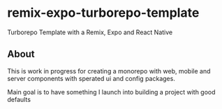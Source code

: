 # remix-expo-turborepo-template
Turborepo Template with a Remix, Expo and React Native

## About

This is work in progress for creating a monorepo with web, mobile and server components
with sperated ui and config packages.

Main goal is to have something I launch into building a project with good defaults

